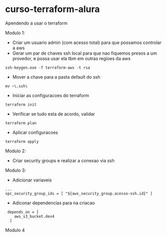 # curso-terraform-alura
Apendendo a usar o terraform

Modulo 1:
- Criar um usuario admin (com acesso total) para que possamos controlar a aws
- Gerar um par de chaves ssh local para que nao fiquemos presos a um provedor, e possa usar ela tbm em outras regioes da aws
```
ssh-keygen.exe -f terraform-aws -t rsa
```
- Mover a chave para a pasta default do ssh
```
mv ~\.ssh\
```
- Iniciar as configuracoes do terraform
```
terraform init
```
- Verificar se tudo esta de acordo, validar
```
terraform plan
```
- Aplicar configuracoes
```
terraform apply
```

Modulo 2:
- Criar security groups e realizar a conexao via ssh

Modulo 3:
- Adicionar variaveis
```
...
vpc_security_group_ids = [ "${aws_security_group.acesso-ssh.id}" ]
```
- Adiconar dependencias para na criacao
```
 depends_on = [
    aws_s3_bucket.dev4
  ]
```

Modulo 4